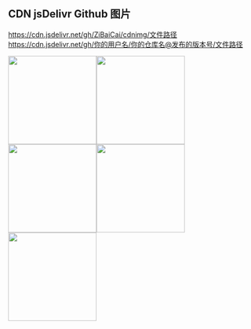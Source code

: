 ## CDN jsDelivr Github 图片 ##
https://cdn.jsdelivr.net/gh/ZiBaiCai/cdnimg/文件路径  
https://cdn.jsdelivr.net/gh/你的用户名/你的仓库名@发布的版本号/文件路径   

<img src='https://cdn.jsdelivr.net/gh/ZiBaiCai/cdnimg/blog/xiyang2.jpg' height="180" width="180" /><img src='https://cdn.jsdelivr.net/gh/ZiBaiCai/cdnimg/blog/xiyang3.jpg' height="180" width="180" /><img src='https://cdn.jsdelivr.net/gh/ZiBaiCai/cdnimg/blog/xiyang4.jpg' height="180" width="180" /><img src='https://cdn.jsdelivr.net/gh/ZiBaiCai/cdnimg/blog/xiyang5.jpg' height="180" width="180" /><img src='https://cdn.jsdelivr.net/gh/ZiBaiCai/cdnimg/blog/xiyang6.jpg' height="180" width="180" />
